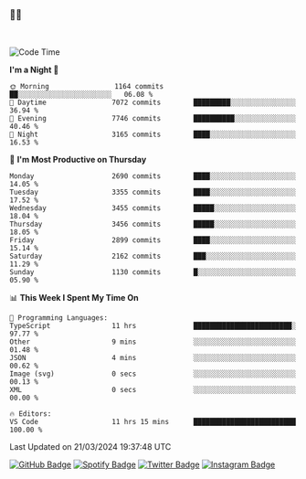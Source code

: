 ### 🤙🍺

<!-- <a href="https://github-readme-stats.vercel.app/api?username=hzak2xx&count_private=true&show_icons=true&theme=dracula">
  <img align="center" src="https://github-readme-stats.vercel.app/api?username=hzak2xx&count_private=true&show_icons=true&theme=dracula" />
</a>
</br> -->
</br>

<!--START_SECTION:waka-->
![Code Time](http://img.shields.io/badge/Code%20Time-3%2C159%20hrs%2028%20mins-blue)

**I'm a Night 🦉** 

```text
🌞 Morning                1164 commits        ██░░░░░░░░░░░░░░░░░░░░░░░   06.08 % 
🌆 Daytime                7072 commits        █████████░░░░░░░░░░░░░░░░   36.94 % 
🌃 Evening                7746 commits        ██████████░░░░░░░░░░░░░░░   40.46 % 
🌙 Night                  3165 commits        ████░░░░░░░░░░░░░░░░░░░░░   16.53 % 
```
📅 **I'm Most Productive on Thursday** 

```text
Monday                   2690 commits        ████░░░░░░░░░░░░░░░░░░░░░   14.05 % 
Tuesday                  3355 commits        ████░░░░░░░░░░░░░░░░░░░░░   17.52 % 
Wednesday                3455 commits        █████░░░░░░░░░░░░░░░░░░░░   18.04 % 
Thursday                 3456 commits        █████░░░░░░░░░░░░░░░░░░░░   18.05 % 
Friday                   2899 commits        ████░░░░░░░░░░░░░░░░░░░░░   15.14 % 
Saturday                 2162 commits        ███░░░░░░░░░░░░░░░░░░░░░░   11.29 % 
Sunday                   1130 commits        █░░░░░░░░░░░░░░░░░░░░░░░░   05.90 % 
```


📊 **This Week I Spent My Time On** 

```text
💬 Programming Languages: 
TypeScript               11 hrs              ████████████████████████░   97.77 % 
Other                    9 mins              ░░░░░░░░░░░░░░░░░░░░░░░░░   01.48 % 
JSON                     4 mins              ░░░░░░░░░░░░░░░░░░░░░░░░░   00.62 % 
Image (svg)              0 secs              ░░░░░░░░░░░░░░░░░░░░░░░░░   00.13 % 
XML                      0 secs              ░░░░░░░░░░░░░░░░░░░░░░░░░   00.00 % 

🔥 Editors: 
VS Code                  11 hrs 15 mins      █████████████████████████   100.00 % 
```


 Last Updated on 21/03/2024 19:37:48 UTC
<!--END_SECTION:waka-->

[![GitHub Badge](https://img.shields.io/badge/GitHub-100000?style=for-the-badge&logo=github&logoColor=white)](https://github.com/hzak2xx)
[![Spotify Badge](https://img.shields.io/badge/Spotify-1ED760?&style=for-the-badge&logo=spotify&logoColor=white)](https://open.spotify.com/user/uf90s6sbbh75a1mt44clkhkvf)
[![Twitter Badge](https://img.shields.io/badge/Twitter-1DA1F2?style=for-the-badge&logo=twitter&logoColor=white)](https://twitter.com/hzak2xx)
[![Instagram Badge](https://img.shields.io/badge/Instagram-E4405F?style=for-the-badge&logo=instagram&logoColor=white)](https://www.instagram.com/hzak2xx/)
